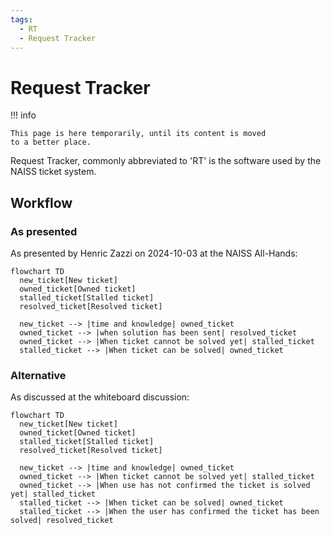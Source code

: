 ```yaml
---
tags:
  - RT
  - Request Tracker
---
```


# Request Tracker

!!! info

    This page is here temporarily, until its content is moved
    to a better place.

Request Tracker, commonly abbreviated to 'RT' is the software
used by the NAISS ticket system.

## Workflow

### As presented

As presented by Henric Zazzi on 2024-10-03 at the NAISS All-Hands:

```mermaid
flowchart TD
  new_ticket[New ticket]
  owned_ticket[Owned ticket]
  stalled_ticket[Stalled ticket]
  resolved_ticket[Resolved ticket]

  new_ticket --> |time and knowledge| owned_ticket
  owned_ticket --> |when solution has been sent| resolved_ticket
  owned_ticket --> |When ticket cannot be solved yet| stalled_ticket
  stalled_ticket --> |When ticket can be solved| owned_ticket
```

### Alternative

As discussed at the whiteboard discussion:

```mermaid
flowchart TD
  new_ticket[New ticket]
  owned_ticket[Owned ticket]
  stalled_ticket[Stalled ticket]
  resolved_ticket[Resolved ticket]

  new_ticket --> |time and knowledge| owned_ticket
  owned_ticket --> |When ticket cannot be solved yet| stalled_ticket
  owned_ticket --> |When use has not confirmed the ticket is solved yet| stalled_ticket
  stalled_ticket --> |When ticket can be solved| owned_ticket
  stalled_ticket --> |When the user has confirmed the ticket has been solved| resolved_ticket
```
